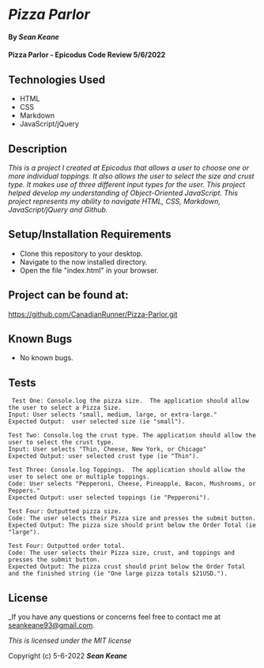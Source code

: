 # _Pizza Parlor_

#### By _**Sean Keane**_

#### Pizza Parlor - Epicodus Code Review 5/6/2022

## Technologies Used

* HTML
* CSS
* Markdown
* JavaScript/jQuery

## Description
_This is a project I created at Epicodus that allows a user to choose one or more individual toppings.  It also allows the user to select the size and crust type. It makes use of three different input types for the user. This project helped develop my understanding of Object-Oriented JavaScript.   This project represents my ability to navigate HTML, CSS, Markdown, JavaScript/jQuery and Github._

## Setup/Installation Requirements

* Clone this repository to your desktop.
* Navigate to the now installed directory.
* Open the file "index.html" in your browser.

## Project can be found at:
https://github.com/CanadianRunner/Pizza-Parlor.git

## Known Bugs

* No known bugs.

## Tests

```
 Test One: Console.log the pizza size.  The application should allow the user to select a Pizza Size.
Input: User selects "small, medium, large, or extra-large."
Expected Output:  user selected size (ie "small").
```
```
Test Two: Console.log the crust type. The application should allow the user to select the crust type.
Input: User selects "Thin, Cheese, New York, or Chicago"
Expected Output: user selected crust type (ie "Thin").
```
```
Test Three: Console.log Toppings.  The application should allow the user to select one or multiple toppings.
Code: User selects "Pepperoni, Cheese, Pineapple, Bacon, Mushrooms, or Peppers."
Expected Output: user selected toppings (ie "Pepperoni").
```
```
Test Four: Outputted pizza size.
Code: The user selects their Pizza size and presses the submit button.
Expected Output: The pizza size should print below the Order Total (ie "large").
```
```
Test Four: Outputted order total.
Code: The user selects their Pizza size, crust, and toppings and presses the submit button.
Expected Output: The pizza crust should print below the Order Total and the finished string (ie "One large pizza totals $21USD.").
```


## License

_If you have any questions or concerns feel free to contact me at seankeane93@gmail.com.

*This is licensed under the MIT license*

Copyright (c) 5-6-2022 **_Sean Keane_**